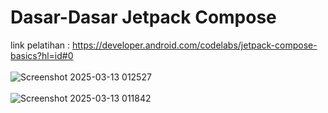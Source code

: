 # Dasar-Dasar Jetpack Compose
link pelatihan : https://developer.android.com/codelabs/jetpack-compose-basics?hl=id#0 <br> <br/>
![Screenshot 2025-03-13 012527](https://github.com/user-attachments/assets/ff291b28-638f-40cd-ae7e-79f1f1d4a656) <br> <br/>
![Screenshot 2025-03-13 011842](https://github.com/user-attachments/assets/0bc26c2a-29d1-4d87-8487-140487337249)
